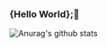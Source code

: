 ### {Hello World};👋

<!--
**MahmutCanGonul/MahmutCanGonul** is a ✨ _special_ ✨ repository because its `README.md` (this file) appears on your GitHub profile.

Here are some ideas to get you started:

- 🔭 I’m currently working on My own company
- 🌱 I’m currently learning Android Developer
- 👯 I’m looking to collaborate on ...
- 🤔 I’m looking for help with Developer
- 💬 Ask me about Android Application
- 📫 How to reach me: ...
- 😄 Pronouns: ...
- ⚡ Fun fact: ...
-->

![Anurag's github stats](https://github-readme-stats.vercel.app/api?username=MahmutCanGonul)
